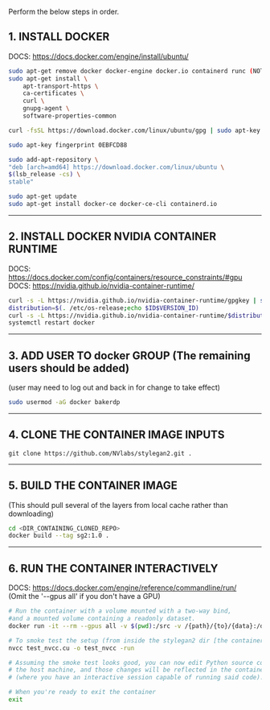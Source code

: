 Perform the below steps in order.

## 1. INSTALL DOCKER

DOCS: https://docs.docker.com/engine/install/ubuntu/ 

``` bash
sudo apt-get remove docker docker-engine docker.io containerd runc (NOTE: None of these were installed)
sudo apt-get install \
    apt-transport-https \
    ca-certificates \
    curl \
    gnupg-agent \
    software-properties-common

curl -fsSL https://download.docker.com/linux/ubuntu/gpg | sudo apt-key add -

sudo apt-key fingerprint 0EBFCD88

sudo add-apt-repository \
"deb [arch=amd64] https://download.docker.com/linux/ubuntu \
$(lsb_release -cs) \
stable"

sudo apt-get update
sudo apt-get install docker-ce docker-ce-cli containerd.io
```

<hr>

## 2. INSTALL DOCKER NVIDIA CONTAINER RUNTIME
DOCS: https://docs.docker.com/config/containers/resource_constraints/#gpu 
<br>
DOCS: https://nvidia.github.io/nvidia-container-runtime/

``` bash
curl -s -L https://nvidia.github.io/nvidia-container-runtime/gpgkey | sudo apt-key add -
distribution=$(. /etc/os-release;echo $ID$VERSION_ID)
curl -s -L https://nvidia.github.io/nvidia-container-runtime/$distribution/nvidia-container-runtime.list | sudo tee /etc/apt/sources.list.d/nvidia-container-runtime.list
systemctl restart docker
```

<hr>

## 3. ADD USER TO docker GROUP (The remaining users should be added)
(user may need to log out and back in for change to take effect)
``` bash
sudo usermod -aG docker bakerdp   
```

<hr>

## 4. CLONE THE CONTAINER IMAGE INPUTS
    git clone https://github.com/NVlabs/stylegan2.git . 

<hr>

## 5. BUILD THE CONTAINER IMAGE 
(This should pull several of the layers from local cache rather than downloading)
``` bash
cd <DIR_CONTAINING_CLONED_REPO>
docker build --tag sg2:1.0 .
```

<hr>

<!-- ## 6. CREATE A VOLUME IN YOUR 
(Assumes you have a work dir of <DIR_CONTAINING_CLONED_REPO>)
``` bash
docker volume create name <YOUR_USERNAME>
``` -->

## 6. RUN THE CONTAINER INTERACTIVELY 
DOCS: https://docs.docker.com/engine/reference/commandline/run/
<br>
(Omit the '--gpus all' if you don't have a GPU)
``` bash
# Run the container with a volume mounted with a two-way bind, 
#and a mounted volume containing a readonly dataset. 
docker run -it --rm --gpus all -v $(pwd):/src -v /{path}/{to}/{data}:/data:ro sg2:1.0 bash

# To smoke test the setup (from inside the stylegan2 dir [the container work dir])
nvcc test_nvcc.cu -o test_nvcc -run

# Assuming the smoke test looks good, you can now edit Python source code on 
# the host machine, and those changes will be reflected in the container 
# (where you have an interactive session capable of running said code).

# When you're ready to exit the container
exit
```
    





    
    

